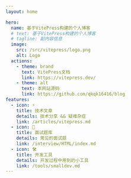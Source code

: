 ```yaml
---
layout: home

hero:
  name: 基于VitePress构建的个人博客
  # text: 基于VitePress构建的个人博客
  # tagline: 副内容信息
  image:
    src: /src/vitepress/logo.png
    alt: Logo 
  actions:
    - theme: brand
      text: VitePress文档
      link: https://vitepress.dev/
    - theme: alt
      text: 本网站源码
      link: https://github.com/qkqk16416/blog
features:
  - icon: ⚡️
    title: 技术文章
    details: 技术分享 && 疑难杂症
    link: /articles/vitepress.md
  - icon: 🖖
    title: 面试题库
    details: 常见的面试题
    link: /interview/HTML/index.md
  - icon: 🛠️
    title: 开发工具
    details: 开发过程中用到的小工具
    link: /tools/smalldev.md
---
```


